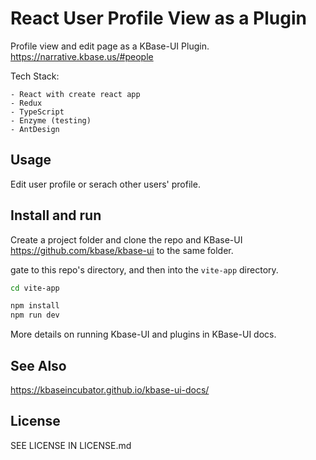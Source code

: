 # React User Profile View as a Plugin

Profile view and edit page as a KBase-UI Plugin.
https://narrative.kbase.us/#people

Tech Stack:

    - React with create react app
    - Redux
    - TypeScript
    - Enzyme (testing)
    - AntDesign

## Usage

Edit user profile or serach other users' profile. 

## Install and run

Create a project folder and clone the repo and KBase-UI https://github.com/kbase/kbase-ui to the same folder.

gate to this repo's directory, and then into the `vite-app` directory.

```bash
cd vite-app

npm install
npm run dev
```



More details on running Kbase-UI and plugins in KBase-UI docs.

## See Also

https://kbaseincubator.github.io/kbase-ui-docs/

## License

SEE LICENSE IN LICENSE.md
